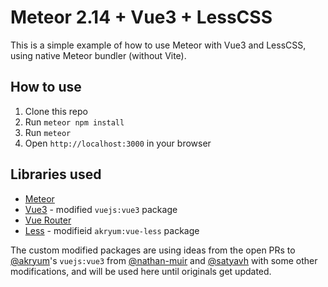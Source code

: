 # Meteor 2.14 + Vue3 + LessCSS

This is a simple example of how to use Meteor with Vue3 and LessCSS, using native Meteor bundler (without Vite).

## How to use

1. Clone this repo
2. Run `meteor npm install`
3. Run `meteor`
4. Open `http://localhost:3000` in your browser

## Libraries used

- [Meteor](https://www.meteor.com/)
- [Vue3](https://v3.vuejs.org/) - modified `vuejs:vue3` package
- [Vue Router](https://next.router.vuejs.org/)
- [Less](https://lesscss.org) - modifieid `akryum:vue-less` package

The custom modified packages are using ideas from the open PRs to [@akryum](https://github.com/akryum)'s `vuejs:vue3` from [@nathan-muir](https://github.com/nathan-muir) and [@satyavh](https://github.com/satyavh) with some other modifications, and will be used here until originals get updated.
